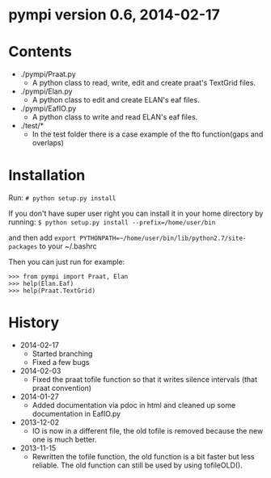 # pympi version 0.6, 2014-02-17

Contents
========
- ./pympi/Praat.py 
    - A python class to read, write, edit and create praat's TextGrid files.
- ./pympi/Elan.py 
	- A python class to edit and create ELAN's eaf files.
- ./pympi/EafIO.py 
	- A python class to write and read ELAN's eaf files.
- ./test/* 
	- In the test folder there is a case example of the fto function(gaps and overlaps)

Installation
============
Run: `# python setup.py install`

If you don't have super user right you can install it in your home directory by running: `$ python setup.py install --prefix=/home/user/bin`

and then add `export PYTHONPATH=~/home/user/bin/lib/python2.7/site-packages` to your ~/.bashrc

Then you can just run for example:
```
>>> from pympi import Praat, Elan
>>> help(Elan.Eaf)
>>> help(Praat.TextGrid)
```

History
=======
- 2014-02-17
	- Started branching
	- Fixed a few bugs
- 2014-02-03
	- Fixed the praat tofile function so that it writes silence intervals (that praat convention)
- 2014-01-27
	- Added documentation via pdoc in html and cleaned up some documentation in EafIO.py
- 2013-12-02
	- IO is now in a different file, the old tofile is removed because the new one is much better.
- 2013-11-15
	- Rewritten the tofile function, the old function is a bit faster but less reliable. The old function can still be used by using tofileOLD().
